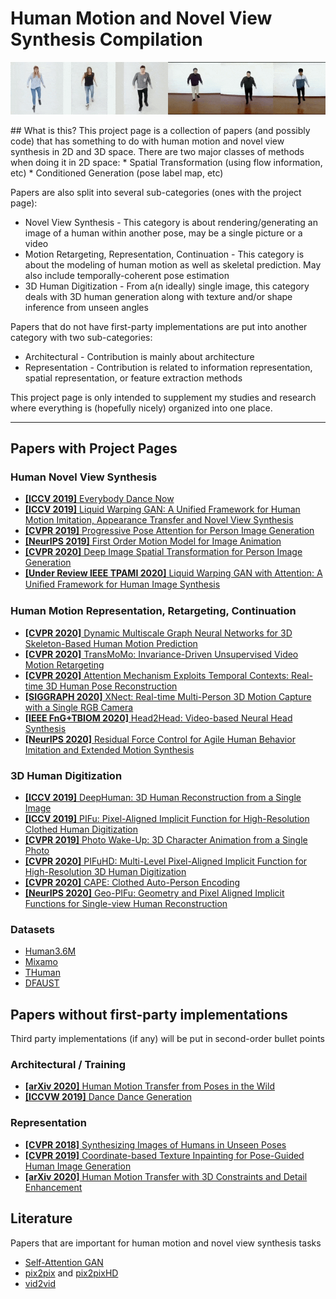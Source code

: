 # Human Motion and Novel View Synthesis Compilation
<p align="center" width="100%">
    <img src="https://github.com/RusticKey/human-motion-compilation/blob/main/assets/teaser-impersonator.gif"> 
</p>
## What is this?
  This project page is a collection of papers (and possibly code) that has something to do with human motion and novel view synthesis in 2D and 3D space. There are two major classes of methods when doing it in 2D space:
  * Spatial Transformation (using flow information, etc)
  * Conditioned Generation (pose label map, etc)
  
Papers are also split into several sub-categories (ones with the project page):
  * Novel View Synthesis - This category is about rendering/generating an image of a human within another pose, may be a single picture or a video
  * Motion Retargeting, Representation, Continuation - This category is about the modeling of human motion as well as skeletal prediction. May also include temporally-coherent pose estimation
  * 3D Human Digitization - From a(n ideally) single image, this category deals with 3D human generation along with texture and/or shape inference from unseen angles
 
 Papers that do not have first-party implementations are put into another category with two sub-categories:
  * Architectural - Contribution is mainly about architecture
  * Representation - Contribution is related to information representation, spatial representation, or feature extraction methods
  
  This project page is only intended to supplement my studies and research where everything is (hopefully nicely) organized into one place. 
  
---
## Papers with Project Pages

### Human Novel View Synthesis
* [**[ICCV 2019]** Everybody Dance Now](https://carolineec.github.io/everybody_dance_now/)
* [**[ICCV 2019]** Liquid Warping GAN: A Unified Framework for Human Motion Imitation, Appearance Transfer and Novel View Synthesis](https://svip-lab.github.io/project/impersonator.html)
* [**[CVPR 2019]** Progressive Pose Attention for Person Image Generation](https://github.com/tengteng95/Pose-Transfer)
* [**[NeurIPS 2019]** First Order Motion Model for Image Animation](https://github.com/AliaksandrSiarohin/first-order-model)
* [**[CVPR 2020]** Deep Image Spatial Transformation for Person Image Generation](https://renyurui.github.io/GFLA-web/)
* [**[Under Review IEEE TPAMI 2020]** Liquid Warping GAN with Attention: A Uniﬁed Framework for Human Image Synthesis](https://www.impersonator.org/work/impersonator-plus-plus.html)

### Human Motion Representation, Retargeting, Continuation
* [**[CVPR 2020]** Dynamic Multiscale Graph Neural Networks for 3D Skeleton-Based Human Motion Prediction](https://github.com/limaosen0/DMGNN)
* [**[CVPR 2020]** TransMoMo: Invariance-Driven Unsupervised Video Motion Retargeting](https://yzhq97.github.io/transmomo/)
* [**[CVPR 2020]** Attention Mechanism Exploits Temporal Contexts: Real-time 3D Human Pose Reconstruction](https://sites.google.com/a/udayton.edu/jshen1/cvpr2020)
* [**[SIGGRAPH 2020]** XNect: Real-time Multi-Person 3D Motion Capture with a Single RGB Camera](https://gvv.mpi-inf.mpg.de/projects/XNect/)
* [**[IEEE FnG+TBIOM 2020]** Head2Head: Video-based Neural Head Synthesis](https://github.com/michaildoukas/head2head)
* [**[NeurIPS 2020]** Residual Force Control for Agile Human Behavior Imitation and Extended Motion Synthesis](https://www.ye-yuan.com/rfc/)

### 3D Human Digitization
* [**[ICCV 2019]** DeepHuman: 3D Human Reconstruction from a Single Image](http://www.liuyebin.com/deephuman/deephuman.html)
* [**[ICCV 2019]** PIFu: Pixel-Aligned Implicit Function for High-Resolution Clothed Human Digitization](https://shunsukesaito.github.io/PIFu/)
* [**[CVPR 2019]** Photo Wake-Up: 3D Character Animation from a Single Photo](https://grail.cs.washington.edu/projects/wakeup/)
* [**[CVPR 2020]** PIFuHD: Multi-Level Pixel-Aligned Implicit Function for High-Resolution 3D Human Digitization](https://shunsukesaito.github.io/PIFuHD/)
* [**[CVPR 2020]** CAPE: Clothed Auto-Person Encoding](https://github.com/QianliM/CAPE)
* [**[NeurIPS 2020]** Geo-PIFu: Geometry and Pixel Aligned Implicit Functions for Single-view Human Reconstruction](https://github.com/simpleig/Geo-PIFu)

### Datasets
* [Human3.6M](http://vision.imar.ro/human3.6m/description.php)
* [Mixamo](https://www.mixamo.com/#/)
* [THuman](https://github.com/ZhengZerong/DeepHuman/tree/master/THUmanDataset)
* [DFAUST](https://dfaust.is.tue.mpg.de/)

## Papers without first-party implementations
Third party implementations (if any) will be put in second-order bullet points
### Architectural / Training
* [**[arXiv 2020]** Human Motion Transfer from Poses in the Wild](https://arxiv.org/pdf/2004.03142.pdf)
* [**[ICCVW 2019]** Dance Dance Generation](https://openaccess.thecvf.com/content_ICCVW_2019/papers/HBU/Zhou_Dance_Dance_Generation_Motion_Transfer_for_Internet_Videos_ICCVW_2019_paper.pdf)
### Representation
* [**[CVPR 2018]** Synthesizing Images of Humans in Unseen Poses](https://openaccess.thecvf.com/content_cvpr_2018/papers/Balakrishnan_Synthesizing_Images_of_CVPR_2018_paper.pdf)
* [**[CVPR 2019]** Coordinate-based Texture Inpainting for Pose-Guided Human Image Generation](https://openaccess.thecvf.com/content_CVPR_2019/papers/Grigorev_Coordinate-Based_Texture_Inpainting_for_Pose-Guided_Human_Image_Generation_CVPR_2019_paper.pdf)
* [**[arXiv 2020]** Human Motion Transfer with 3D Constraints and Detail Enhancement](https://arxiv.org/abs/2003.13510)

## Literature
Papers that are important for human motion and novel view synthesis tasks
* [Self-Attention GAN](https://arxiv.org/abs/1805.08318)
* [pix2pix](https://phillipi.github.io/pix2pix/) and [pix2pixHD](https://github.com/NVIDIA/pix2pixHD)
* [vid2vid](https://github.com/NVIDIA/vid2vid)
